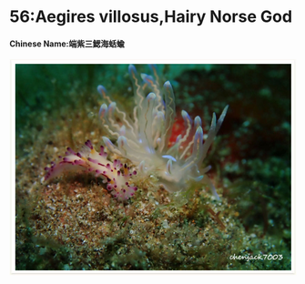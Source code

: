 # 56:Aegires villosus,Hairy Norse God

#### Chinese Name:端紫三鰓海蛞蝓

![the pink one](../../.gitbook/assets/aegires-villosus-the-red-one.jpg)

